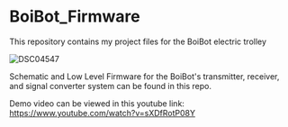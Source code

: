 # BoiBot_Firmware

This repository contains my project files for the BoiBot electric trolley

![DSC04547](https://github.com/user-attachments/assets/3a321e77-14e2-4e84-9482-d692c3696351)

Schematic and Low Level Firmware for the BoiBot's transmitter, receiver, and signal converter system can be found in this repo.

Demo video can be viewed in this youtube link:
https://www.youtube.com/watch?v=sXDfRotP08Y

